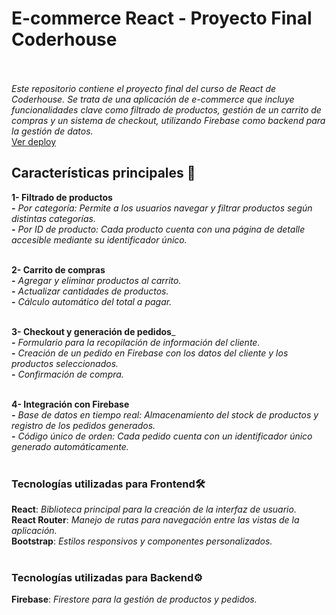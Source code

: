 # E-commerce React - Proyecto Final Coderhouse<br><br>

_Este repositorio contiene el proyecto final del curso de React de Coderhouse. Se trata de una aplicación de e-commerce que incluye funcionalidades clave como filtrado de productos, gestión de un carrito de compras y un sistema de checkout, utilizando Firebase como backend para la gestión de datos._<br>
<a href="https://gleaming-fox-0d6c3e.netlify.app/" target="_blank">Ver deploy</a>

## Características principales 🚀<br>

**1- Filtrado de productos**<br>
**-** _Por categoría: Permite a los usuarios navegar y filtrar productos según distintas categorías._ <br>
**-** _Por ID de producto: Cada producto cuenta con una página de detalle accesible mediante su identificador único._
<br><br>

**2- Carrito de compras**<br>
**-** _Agregar y eliminar productos al carrito._<br>
**-** _Actualizar cantidades de productos._<br>
**-** _Cálculo automático del total a pagar._<br><br>

**3- Checkout y generación de pedidos**_<br>
**-** _Formulario para la recopilación de información del cliente._<br>
**-** _Creación de un pedido en Firebase con los datos del cliente y los productos seleccionados._<br>
**-** _Confirmación de compra._<br><br>

**4- Integración con Firebase**<br>
**-** _Base de datos en tiempo real: Almacenamiento del stock de productos y registro de los pedidos generados._<br>
**-** _Código único de orden: Cada pedido cuenta con un identificador único generado automáticamente._<br><br>

### Tecnologías utilizadas para Frontend🛠️<br>
**React**: _Biblioteca principal para la creación de la interfaz de usuario._<br>
**React Router**: _Manejo de rutas para navegación entre las vistas de la aplicación._<br>
**Bootstrap**: _Estilos responsivos y componentes personalizados._<br><br>

### Tecnologías utilizadas para Backend⚙️<br>
**Firebase**: _Firestore para la gestión de productos y pedidos._<br>
